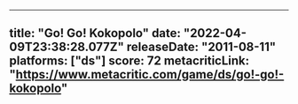 
---
title: "Go! Go! Kokopolo"
date: "2022-04-09T23:38:28.077Z"
releaseDate: "2011-08-11"
platforms: ["ds"]
score: 72
metacriticLink: "https://www.metacritic.com/game/ds/go!-go!-kokopolo"
---
